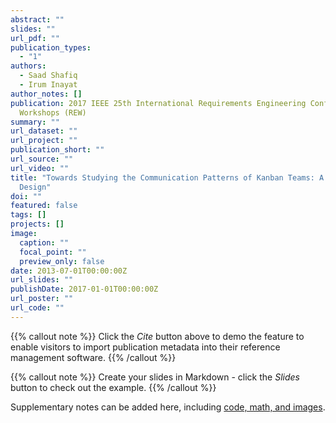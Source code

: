```yaml
---
abstract: ""
slides: ""
url_pdf: ""
publication_types:
  - "1"
authors:
  - Saad Shafiq
  - Irum Inayat
author_notes: []
publication: 2017 IEEE 25th International Requirements Engineering Conference
  Workshops (REW)
summary: ""
url_dataset: ""
url_project: ""
publication_short: ""
url_source: ""
url_video: ""
title: "Towards Studying the Communication Patterns of Kanban Teams: A Research
  Design"
doi: ""
featured: false
tags: []
projects: []
image:
  caption: ""
  focal_point: ""
  preview_only: false
date: 2013-07-01T00:00:00Z
url_slides: ""
publishDate: 2017-01-01T00:00:00Z
url_poster: ""
url_code: ""
---
```


{{% callout note %}}
Click the _Cite_ button above to demo the feature to enable visitors to import publication metadata into their reference management software.
{{% /callout %}}

{{% callout note %}}
Create your slides in Markdown - click the _Slides_ button to check out the example.
{{% /callout %}}

Supplementary notes can be added here, including [code, math, and images](https://wowchemy.com/docs/writing-markdown-latex/).
